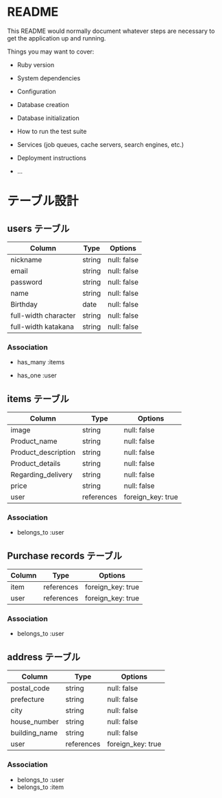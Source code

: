 # README

This README would normally document whatever steps are necessary to get the
application up and running.

Things you may want to cover:

* Ruby version

* System dependencies

* Configuration

* Database creation

* Database initialization

* How to run the test suite

* Services (job queues, cache servers, search engines, etc.)

* Deployment instructions

* ...

# テーブル設計

## users テーブル

| Column               | Type   | Options     |
| -------------------- | ------ | ----------- |
| nickname             | string | null: false |
| email                | string | null: false |
| password             | string | null: false |
| name                 | string | null: false |
| Birthday             | date   | null: false |
| full-width character | string | null: false |
| full-width katakana  | string | null: false |

### Association

* has_many :items
- has_one :user


## items テーブル

| Column              | Type       | Options           |
| ------------------- | ---------- | ----------------- |
| image               | string     | null: false       |
| Product_name        | string     | null: false       |
| Product_description | string     | null: false       |
| Product_details     | string     | null: false       |
| Regarding_delivery  | string     | null: false       |
| price               | string     | null: false       |
| user                | references | foreign_key: true |

### Association

- belongs_to :user

## Purchase records テーブル

| Column              | Type       | Options           |
| ------------------- | ---------- | ----------------- |
| item                | references | foreign_key: true |
| user                | references | foreign_key: true |

### Association

- belongs_to :user

## address テーブル

| Column        | Type       | Options           |
| ------------- | ---------- | ----------------- |
| postal_code   | string     | null: false       |
| prefecture    | string     | null: false       |
| city          | string     | null: false       |
| house_number  | string     | null: false       |
| building_name | string     | null: false       |
| user          | references | foreign_key: true |

### Association

- belongs_to :user
- belongs_to :item